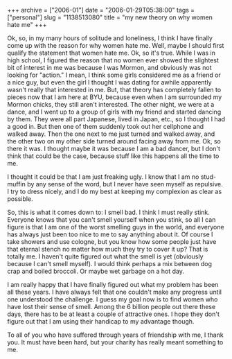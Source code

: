 +++
archive = ["2006-01"]
date = "2006-01-29T05:38:00"
tags = ["personal"]
slug = "1138513080"
title = "my new theory on why women hate me"
+++

Ok, so, in my many hours of solitude and loneliness, I think I have
finally come up with the reason for why women hate me. Well, maybe
I should first qualify the statement that women hate me. Ok, so it's true.
While I was in high school, I figured the reason that no women ever showed
the slightest bit of interest in me was because I was Mormon, and
obviously was not looking for "action." I mean, I think some girls
considered me as a friend or a nice guy, but even the girl I thought I was
dating for awhile apparently wasn't really that interested in me. But,
that theory has completely fallen to pieces now that I am here at BYU,
because even when I am surrounded my Mormon chicks, they still aren't
interested. The other night, we were at a dance, and I went up to a group
of girls with my friend and started dancing by them. They were all part
Japanese, lived in Japan, etc., so I thought I had a good in. But then one
of them suddenly took out her cellphone and walked away. Then the one next
to me just turned and walked away, and the other two on my other side
turned around facing away from me. Ok, so there it was. I thought maybe it
was because I am a bad dancer, but I don't think that could be the case,
because stuff like this happens all the time to me.

I thought it could be that I am just freaking ugly. I know that I am no
stud-muffin by any sense of the word, but I never have seen myself as
repulsive. I try to dress nicely, and I do my best at keeping my
complexion as clear as possible.

So, this is what it comes down to: I smell bad. I think I must really
stink. Everyone knows that you can't smell yourself when you stink, so all
I can figure is that I am one of the worst smelling guys in the world, and
everyone has always just been too nice to me to say anything about it. Of
course I take showers and use cologne, but you know how some people just
have that eternal stench no matter how much they try to cover it up? That
is totally me. I haven't quite figured out what the smell is yet
(obviously because I can't smell myself). I would think perhaps a mix
between dog crap and boiled broccoli. Or maybe wet garbage on a hot day.

I am really happy that I have finally figured out what my problem has been
all these years. I have always felt that one couldn't make any progress
until one understood the challenge. I guess my goal now is to find women
who have lost their sense of smell. Among the 6 billion people out there
these days, there has to be at least a couple of attractive ones. I hope
they don't figure out that I am using their handicap to my advantage
though.

To all of you who have suffered through years of friendship with me,
I thank you. It must have been hard, but your charity has really meant
something to me.

